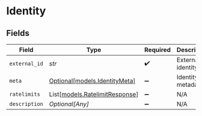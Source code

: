 # Identity


## Fields

| Field                                                            | Type                                                             | Required                                                         | Description                                                      |
| ---------------------------------------------------------------- | ---------------------------------------------------------------- | ---------------------------------------------------------------- | ---------------------------------------------------------------- |
| `external_id`                                                    | *str*                                                            | :heavy_check_mark:                                               | External identity ID                                             |
| `meta`                                                           | [Optional[models.IdentityMeta]](../models/identitymeta.md)       | :heavy_minus_sign:                                               | Identity metadata                                                |
| `ratelimits`                                                     | List[[models.RatelimitResponse](../models/ratelimitresponse.md)] | :heavy_minus_sign:                                               | N/A                                                              |
| `description`                                                    | *Optional[Any]*                                                  | :heavy_minus_sign:                                               | N/A                                                              |